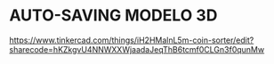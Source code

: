 # AUTO-SAVING MODELO 3D
https://www.tinkercad.com/things/iH2HMalnL5m-coin-sorter/edit?sharecode=hKZkgvU4NNWXXWjaadaJeqThB6tcmf0CLGn3f0qunMw
